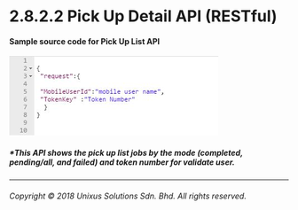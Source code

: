 # 2.8.2.2 Pick Up Detail API \(RESTful\)

#### Sample source code for Pick Up List API

![](/assets/countjson.JPG)

##### \*This API shows the pick up list jobs by the mode \(completed, pending/all, and failed\) and token number for validate user.

---

###### Copyright © 2018 Unixus Solutions Sdn. Bhd. All rights reserved.



